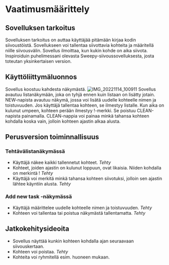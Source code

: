 # Vaatimusmäärittely

## Sovelluksen tarkoitus

Sovelluksen tarkoitus on auttaa käyttäjää pitämään kirjaa kodin siivoustöistä. Sovellukseen voi tallentaa siivottavia kohteita ja määritellä niille siivousvälin. Sovellus ilmoittaa, kun kukin kohde on aika siivota. Inspiroiduin puhelimessani olevasta Sweepy-siivoussovelluksesta, josta toteutan yksinkertaisen version.

## Käyttöliittymäluonnos

Sovellus koostuu kahdesta näkymästä.
![IMG_20221114_100911](https://user-images.githubusercontent.com/117164741/201608205-4fc469fb-bb5b-4cd3-afc0-4eaabd7ac2bc.jpg)
Sovellus avautuu listanäkymään, joka on tyhjä ennen kuin listaan on lisätty jotain. NEW-napista avautuu näkymä, jossa voi lisätä uudelle kohteelle nimen ja toistuvuuden. Jos käyttäjä tallentaa kohteen, se ilmestyy listalle. Kun aika on kulunut umpeen, kohteen perään ilmestyy !-merkki. Se poistuu CLEAN-napista painamalla. CLEAN-nappia voi painaa minkä tahansa kohteen kohdalla koska vain, jolloin kohteen ajastin alkaa alusta.

## Perusversion toiminnallisuus

### Tehtävälistanäkymässä
- Käyttäjä näkee kaikki tallennetut kohteet. *Tehty*
- Kohteet, joiden ajastin on kulunut loppuun, ovat likaisia. Niiden kohdalla on merkintä ! *Tehty*
- Käyttäjä voi merkitä minkä tahansa kohteen siivotuksi, jolloin sen ajastin lähtee käyntiin alusta. *Tehty*

### Add new task -näkymässä
- Käyttäjä määrittelee uudelle kohteelle nimen ja toistuvuuden. *Tehty*
- Kohteen voi tallentaa tai poistua näkymästä tallentamatta. *Tehty*

## Jatkokehitysideoita
- Sovellus näyttää kunkin kohteen kohdalla ajan seuraavaan siivouskertaan.
- Kohteen voi poistaa. *Tehty*
- Kohteita voi ryhmitellä esim. huoneen mukaan.
